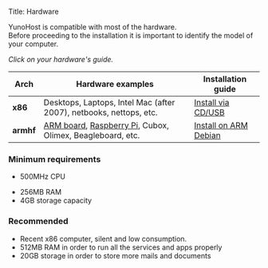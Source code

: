 Title: Hardware

YunoHost is compatible with most of the hardware.    
Before proceeding to the installation it is important to identify the model of your computer.

*Click on your hardware's guide.*

| Arch | Hardware examples | Installation guide |
|------|-----------------------|----------------------|
| **x86** | Desktops, Laptops, Intel Mac (after 2007), netbooks, nettops, etc. | [Install via CD/USB](/install_iso) |
| **armhf** | [ARM board](install_on_arm_board), [Raspberry Pi](/install_on_raspberry), Cubox, Olimex, Beagleboard, etc. | [Install on ARM Debian](/install_on_debian) |

### Minimum requirements
- 500MHz CPU
* 256MB RAM
* 4GB storage capacity

### Recommended
* Recent x86 computer, silent and low consumption.
* 512MB RAM in order to run all the services and apps properly
* 20GB storage in order to store more mails and documents
